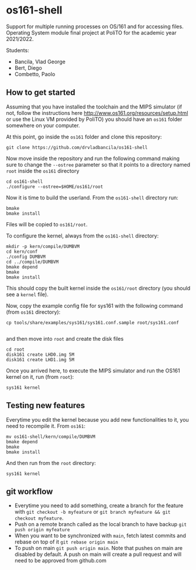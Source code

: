 # os161-shell
Support for multiple running processes on OS/161 and for accessing files. 
Operating System module final project at PoliTO for the academic year 2021/2022.

Students:
- Bancila, Vlad George
- Bert, Diego
- Combetto, Paolo

## How to get started

Assuming that you have installed the toolchain and the MIPS simulator (if not, follow the instructions here http://www.os161.org/resources/setup.html or use the Linux VM provided by PoliTO) you should have an `os161` folder somewhere on your computer.

At this point, go inside the `os161` folder and clone this repository:

```
git clone https://github.com/drvladbancila/os161-shell
```
Now move inside the repository and run the following command making sure to change the `--ostree` parameter so that it points to a directory named `root` inside the `os161` directory

```
cd os161-shell
./configure --ostree=$HOME/os161/root
```

Now it is time to build the userland. From the `os161-shell` directory run:
```
bmake
bmake install
```
Files will be copied to `os161/root`.

To configure the kernel, always from the `os161-shell` directory:
```
mkdir -p kern/compile/DUMBVM
cd kern/conf
./config DUMBVM
cd ../compile/DUMBVM
bmake depend
bmake
bmake install
```
This should copy the built kernel inside the `os161/root` directory (you should see a `kernel` file).

Now, copy the example config file for sys161 with the following command (from `os161` directory):
```
cp tools/share/examples/sys161/sys161.conf.sample root/sys161.conf


```
and then move into `root` and create the disk files
```
cd root
disk161 create LHD0.img 5M
disk161 create LHD1.img 5M
```

Once you arrived here, to execute the MIPS simulator and run the OS161 kernel on it, run (from `root`):
```
sys161 kernel
```

## Testing new features

Everytime you edit the kernel because you add new functionalities to it, you need to recompile it. From `os161`:

```
mv os161-shell/kern/compile/DUMBVM
bmake depend
bmake
bmake install
```

And then run from the `root` directory:
```
sys161 kernel
```

## git workflow

- Everytime you need to add something, create a branch for the feature with `git checkout -b myfeature` or `git branch myfeature && git checkout myfeature`.
- Push on a remote branch called as the local branch to have backup `git push origin myfeature`
- When you want to be synchronized with `main`, fetch latest commits and rebase on top of it `git rebase origin main`
- To push on main `git push origin main`. Note that pushes on main are disabled by default. A push on main will create a pull request and will need to be approved from github.com

